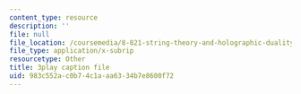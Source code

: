 ```yaml
---
content_type: resource
description: ''
file: null
file_location: /coursemedia/8-821-string-theory-and-holographic-duality-fall-2014/983c552ac0b74c1aaa6334b7e8600f72_gLYwLyeE8oU.srt
file_type: application/x-subrip
resourcetype: Other
title: 3play caption file
uid: 983c552a-c0b7-4c1a-aa63-34b7e8600f72
---
```

